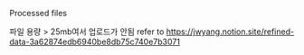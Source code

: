 Processed files

파일 용량 > 25mb여서 업로드가 안됨
refer to https://jwyang.notion.site/refined-data-3a62874edb6940be8db75c740e7b3071
